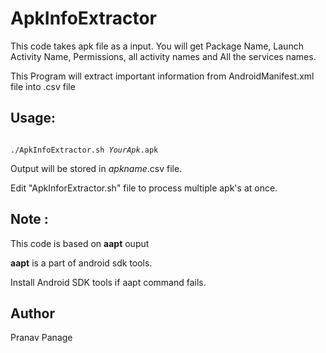 # ApkInfoExtractor

This code takes apk file as a input. You will get Package Name, Launch Activity Name, Permissions, all activity names and All the services names.

This Program will extract important information from AndroidManifest.xml file into .csv file



<h2>Usage:</h2>
<p>
<code>
./ApkInfoExtractor.sh <i>YourApk</i>.apk
</code>
</p>


<p>Output will be stored in <i>apkname</i>.csv file.</p>




<p>Edit "ApkInforExtractor.sh" file to process multiple apk's at once.</p>



<h2>Note :</h2>

This code is based on <b>aapt</b> ouput

<b>aapt</b> is a part of android sdk tools.

Install Android SDK tools if aapt command fails.


<h2>Author</h2>
Pranav Panage
